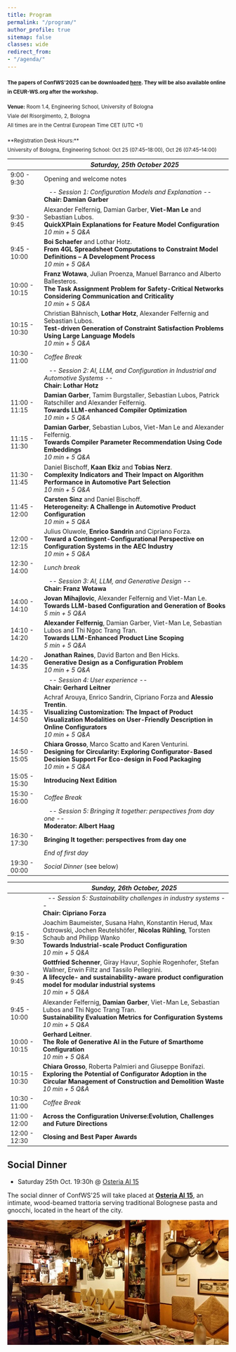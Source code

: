 ```yaml
---
title: Program
permalink: "/program/"
author_profile: true
sitemap: false
classes: wide
redirect_from:
- "/agenda/"
---
```


<sub>**The papers of ConfWS'2025 can be downloaded [here](/assets/confws/papers.zip). They will be also available online in CEUR-WS.org after the workshop.**</sub>

<!--
<sub>*There will be an "informal" self-organized meeting/dinner on Tuesday afternoon for those that arrive on Tuesday. For those interested, here are some places we recommend for the meeting (all of them are in Málaga downtown next to the Cathedral): [El Pimpi](https://goo.gl/maps/JiYcUhMmUfqGqxUaA), [Casa Lola](https://goo.gl/maps/tzKWhdu82wrNe1o4A), [Las Merchanas](https://goo.gl/maps/2paBoGtEJ7VCU8Qk7).*</sub>

-->

<sub>**Venue:** Room 1.4, Engineering School, University of Bologna
<br>Viale del Risorgimento, 2, Bologna
<br>
All times are in the Central European Time CET (UTC +1)
<!--
<br>
Author / Presenter Information:<br>
<b>Keynotes:</b> 30 min for presentation + 10 min for questions<br>
<b>Papers:</b> 15 min for presentation + 5 min for questions
-->
</sub>

<sub>
**Registration Desk Hours:**
<br>
University of Bologna, Engineering School: Oct 25 (07:45–18:00), Oct 26 (07:45–14:00)
</sub>


|                   | *Saturday, 25th October 2025* |
| ------------------|----------------------------------------------------|
| 9:00 - 9:30  | Opening and welcome notes  |
|   | &nbsp;&nbsp;&nbsp;*-- Session 1: Configuration Models and Explanation --*<br/>**Chair:  Damian Garber**   |
| 9:30 - 9:45      | Alexander Felfernig, Damian Garber, **Viet-Man Le** and Sebastian Lubos.<br/>**QuickXPlain Explanations for Feature Model Configuration**<br/>_10 min + 5 Q&A_ |
| 9:45 - 10:00      | **Boi Schaefer** and Lothar Hotz.<br/>**From 4GL Spreadsheet Computations to Constraint Model Definitions – A Development Process**<br/>_10 min + 5 Q&A_ |
| 10:00 - 10:15      | **Franz Wotawa**, Julian Proenza, Manuel Barranco and Alberto Ballesteros.<br/>**The Task Assignment Problem for Safety-Critical Networks Considering Communication and Criticality**<br/>_10 min + 5 Q&A_ |
| 10:15 - 10:30      | Christian Bähnisch, **Lothar Hotz**, Alexander Felfernig and Sebastian Lubos.<br/>**Test-driven Generation of Constraint Satisfaction Problems Using Large Language Models**<br/>_10 min + 5 Q&A_ |
| 10:30 - 11:00 | *Coffee Break* |
|   | &nbsp;&nbsp;&nbsp;*-- Session 2: AI, LLM, and Configuration in Industrial and Automotive Systems --*<br/>**Chair: Lothar Hotz**  |
| 11:00 - 11:15      | **Damian Garber**, Tamim Burgstaller, Sebastian Lubos, Patrick Ratschiller and Alexander Felfernig.<br/>**Towards LLM-enhanced Compiler Optimization**<br/>_10 min + 5 Q&A_ |
| 11:15 - 11:30     | **Damian Garber**, Sebastian Lubos, Viet-Man Le and Alexander Felfernig.<br/>**Towards Compiler Parameter Recommendation Using Code Embeddings**<br/>_10 min + 5 Q&A_ |
| 11:30 - 11:45     | Daniel Bischoff, **Kaan Ekiz** and **Tobias Nerz**.<br/>**Complexity Indicators and Their Impact on Algorithm Performance in Automotive Part Selection**<br/>_10 min + 5 Q&A_ |
| 11:45 - 12:00     | **Carsten Sinz** and Daniel Bischoff.<br/>**Heterogeneity: A Challenge in Automotive Product Configuration**<br/>_10 min + 5 Q&A_ |
| 12:00 - 12:15     | Julius Oluwole, **Enrico Sandrin** and Cipriano Forza.<br/>**Toward a Contingent-Configurational Perspective on Configuration Systems in the AEC Industry**<br/>_10 min + 5 Q&A_ |
| 12:30 - 14:00 | *Lunch break* |
|  | &nbsp;&nbsp;&nbsp;*-- Session 3: AI, LLM, and Generative Design --*<br/>**Chair: Franz Wotawa**  |
| 14:00 - 14:10      | **Jovan Mihajlovic**, Alexander Felfernig and Viet-Man Le.<br/>**Towards LLM-based Configuration and Generation of Books**<br/>_5 min + 5 Q&A_ |
| 14:10 - 14:20     | **Alexander Felfernig**, Damian Garber, Viet-Man Le, Sebastian Lubos and Thi Ngoc Trang Tran.<br/>**Towards LLM-Enhanced Product Line Scoping**<br/>_5 min + 5 Q&A_ |
| 14:20 - 14:35     | **Jonathan Raines**, David Barton and Ben Hicks.<br/>**Generative Design as a Configuration Problem**<br/>_10 min + 5 Q&A_ |
|  | &nbsp;&nbsp;&nbsp;*-- Session 4: User experience --*<br/>**Chair: Gerhard Leitner**  |
| 14:35 - 14:50      | Achraf Arouya, Enrico Sandrin, Cipriano Forza and **Alessio Trentin**.<br/>**Visualizing Customization: The Impact of Product Visualization Modalities on User-Friendly Description in Online Configurators**<br/>_10 min + 5 Q&A_ |
| 14:50 - 15:05      | **Chiara Grosso**, Marco Scatto and Karen Venturini.<br/>**Designing for Circularity: Exploring Configurator-Based Decision Support For Eco-design in Food Packaging**<br/>_10 min + 5 Q&A_ |
| 15:05 - 15:30 | **Introducing Next Edition** |
| 15:30 - 16:00 | *Coffee Break* |
|  | &nbsp;&nbsp;&nbsp;*-- Session 5: Bringing It together: perspectives from day one --*<br/>**Moderator: Albert Haag**  |
| 16:30 - 17:30      | **Bringing It together: perspectives from day one** |
|  | *End of first day* |
| 19:30 - 00:00 | *Social Dinner* (see below) |


|                   | *Sunday, 26th October, 2025* |
| ------------------|----------------------------------------------------|
| | &nbsp;&nbsp;&nbsp;*-- Session 5: Sustainability challenges  in industry systems --*<br/>**Chair:  Cipriano Forza**  |
| 9:15 - 9:30      | 	Joachim Baumeister, Susana Hahn, Konstantin Herud, Max Ostrowski, Jochen Reutelshöfer, **Nicolas Rühling**, Torsten Schaub and Philipp Wanko<br/>**Towards Industrial-scale Product Configuration**<br/>_10 min + 5 Q&A_ |
| 9:30 - 9:45     | 	**Gottfried Schenner**, Giray Havur, Sophie Rogenhofer, Stefan Wallner, Erwin Filtz and Tassilo Pellegrini.<br/>**A lifecycle- and sustainability-aware product configuration model for modular industrial systems**<br/>_10 min + 5 Q&A_ |
| 9:45 - 10:00     | Alexander Felfernig, **Damian Garber**, Viet-Man Le, Sebastian Lubos and Thi Ngoc Trang Tran.<br/>**Sustainability Evaluation Metrics for Configuration Systems**<br/>_10 min + 5 Q&A_ |
| 10:00 - 10:15     | 	**Gerhard Leitner**.<br/>**The Role of Generative AI in the Future of Smarthome Configuration**<br/>_10 min + 5 Q&A_ |
| 10:15 - 10:30     | **Chiara Grosso**, Roberta Palmieri and Giuseppe Bonifazi.<br/>**Exploring the Potential of Configurator Adoption in the Circular Management of Construction and Demolition Waste**<br/>_10 min + 5 Q&A_ |
| 10:30 - 11:00 | *Coffee Break* |
| 11:00 - 12:00      | **Across the Configuration Universe:Evolution, Challenges and Future Directions**<br/> |
| 12:00 - 12:30 | **Closing and Best Paper Awards** |

## Social Dinner
- Saturday 25th Oct. 19:30h @ [Osteria Al 15](https://www.facebook.com/profile.php?id=100063486165553)
  
The social dinner of ConfWS'25 will take placed at **[Osteria Al 15](https://www.google.com/maps/place/Osteria+Al+15/@44.4873483,11.3410971,825m/data=!3m2!1e3!4b1!4m6!3m5!1s0x477fd4c1e679805d:0xbd4faa3163eef269!8m2!3d44.4873483!4d11.3410971!16s%2Fg%2F1tv3mjl7?entry=ttu&g_ep=EgoyMDI1MTAxNC4wIKXMDSoASAFQAw%3D%3D)**, an intimate, wood-beamed trattoria serving traditional Bolognese pasta and gnocchi, located in the heart of the city.

![Osteria Al 15](/assets/confws/social_dinner.jpg "Osteria Al 15")

<!--
To arrive to the restaurant, the best option is **by bus - Line 11 -** which takes you directly from the conference venue or from the downtown. From the conference venue (E.T.S. Ingeniería Informática) take the bus at the initial stop *Louis Pasteur* with direction *El Palo (P. Virginia)*. Coming from Málaga downtown you can take it at the *Alameda Avenue* direction *El Palo (P. Virginia)*.
Leave the bus at the *Bolivia - Baños del Carmen* stop which is in front of the restaurant.

To come back to Málaga downtown, the available buses depend on the finish hour of the dinner. However, the line *N1* is available during all night. Another option is to take a walk throught the promenade (50 min.). -->

